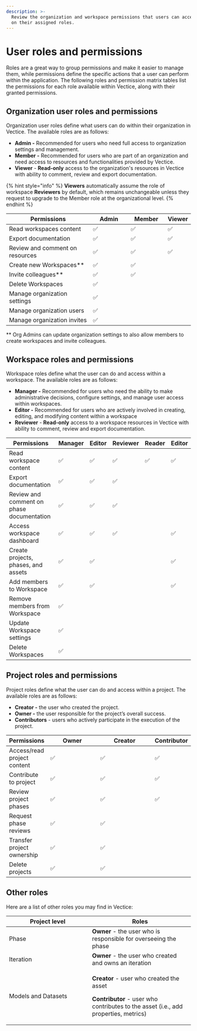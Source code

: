 ```yaml
---
description: >-
  Review the organization and workspace permissions that users can access based
  on their assigned roles.
---
```


# User roles and permissions

Roles are a great way to group permissions and make it easier to manage them, while permissions define the specific actions that a user can perform within the application. The following roles and permission matrix tables list the permissions for each role available within Vectice, along with their granted permissions.

## Organization user roles and permissions

Organization user roles define what users can do within their organization in Vectice. The available roles are as follows:

* **Admin -** Recommended for users who need full access to organization settings and management.
* **Member -** Recommended for users who are part of an organization and need access to resources and functionalities provided by Vectice.
* **Viewer** - **Read-only** access to the organization's resources in Vectice with ability to comment, review and export documentation.

{% hint style="info" %}
**Viewers** automatically assume the role of workspace **Reviewers** by default, which remains unchangeable unless they request to upgrade to the Member role at the organizational level.
{% endhint %}

<table><thead><tr><th width="302">Permissions</th><th width="120">Admin</th><th width="103">Member</th><th>Viewer </th></tr></thead><tbody><tr><td>Read workspaces content</td><td><span data-gb-custom-inline data-tag="emoji" data-code="2705">✅</span></td><td><span data-gb-custom-inline data-tag="emoji" data-code="2705">✅</span></td><td><span data-gb-custom-inline data-tag="emoji" data-code="2705">✅</span></td></tr><tr><td>Export documentation</td><td><span data-gb-custom-inline data-tag="emoji" data-code="2705">✅</span></td><td><span data-gb-custom-inline data-tag="emoji" data-code="2705">✅</span></td><td><span data-gb-custom-inline data-tag="emoji" data-code="2705">✅</span></td></tr><tr><td>Review and comment on resources</td><td><span data-gb-custom-inline data-tag="emoji" data-code="2705">✅</span></td><td><span data-gb-custom-inline data-tag="emoji" data-code="2705">✅</span></td><td><span data-gb-custom-inline data-tag="emoji" data-code="2705">✅</span></td></tr><tr><td>Create new Workspaces**</td><td><span data-gb-custom-inline data-tag="emoji" data-code="2705">✅</span></td><td><span data-gb-custom-inline data-tag="emoji" data-code="2705">✅</span></td><td></td></tr><tr><td>Invite colleagues**</td><td><span data-gb-custom-inline data-tag="emoji" data-code="2705">✅</span></td><td><span data-gb-custom-inline data-tag="emoji" data-code="2705">✅</span></td><td></td></tr><tr><td>Delete Workspaces</td><td><span data-gb-custom-inline data-tag="emoji" data-code="2705">✅</span></td><td></td><td></td></tr><tr><td>Manage organization settings </td><td><span data-gb-custom-inline data-tag="emoji" data-code="2705">✅</span></td><td></td><td></td></tr><tr><td>Manage organization users</td><td><span data-gb-custom-inline data-tag="emoji" data-code="2705">✅</span></td><td></td><td></td></tr><tr><td>Manage organization invites</td><td><span data-gb-custom-inline data-tag="emoji" data-code="2705">✅</span></td><td></td><td></td></tr></tbody></table>

\*\* Org Admins can update organization settings to also allow members to create workspaces and invite colleagues.&#x20;

## Workspace roles and permissions

Workspace roles define what the user can do and access within a workspace. The available roles are as follows:

* **Manager -** Recommended for users who need the ability to make administrative decisions, configure settings, and manage user access within workspaces.
* **Editor -** Recommended for users who are actively involved in creating, editing, and modifying content within a workspace
* **Reviewer** - **Read-only** access to a workspace resources in Vectice with ability to comment, review and export documentation.

<table><thead><tr><th width="302">Permissions</th><th>Manager</th><th>Editor</th><th>Reviewer</th><th data-hidden>Reader</th><th data-hidden>Editor</th></tr></thead><tbody><tr><td>Read workspace content </td><td><span data-gb-custom-inline data-tag="emoji" data-code="2705">✅</span></td><td><span data-gb-custom-inline data-tag="emoji" data-code="2705">✅</span></td><td><span data-gb-custom-inline data-tag="emoji" data-code="2705">✅</span></td><td><span data-gb-custom-inline data-tag="emoji" data-code="2705">✅</span></td><td><span data-gb-custom-inline data-tag="emoji" data-code="2705">✅</span></td></tr><tr><td>Export documentation</td><td><span data-gb-custom-inline data-tag="emoji" data-code="2705">✅</span></td><td><span data-gb-custom-inline data-tag="emoji" data-code="2705">✅</span></td><td><span data-gb-custom-inline data-tag="emoji" data-code="2705">✅</span></td><td></td><td></td></tr><tr><td>Review and comment on phase documentation</td><td><span data-gb-custom-inline data-tag="emoji" data-code="2705">✅</span></td><td><span data-gb-custom-inline data-tag="emoji" data-code="2705">✅</span></td><td><span data-gb-custom-inline data-tag="emoji" data-code="2705">✅</span></td><td></td><td></td></tr><tr><td>Access workspace dashboard</td><td><span data-gb-custom-inline data-tag="emoji" data-code="2705">✅</span></td><td><span data-gb-custom-inline data-tag="emoji" data-code="2705">✅</span></td><td><span data-gb-custom-inline data-tag="emoji" data-code="2705">✅</span></td><td></td><td><span data-gb-custom-inline data-tag="emoji" data-code="2705">✅</span></td></tr><tr><td>Create projects, phases, and assets</td><td><span data-gb-custom-inline data-tag="emoji" data-code="2705">✅</span></td><td><span data-gb-custom-inline data-tag="emoji" data-code="2705">✅</span></td><td></td><td></td><td><span data-gb-custom-inline data-tag="emoji" data-code="2705">✅</span></td></tr><tr><td>Add members to Workspace</td><td><span data-gb-custom-inline data-tag="emoji" data-code="2705">✅</span></td><td><span data-gb-custom-inline data-tag="emoji" data-code="2705">✅</span></td><td></td><td></td><td><span data-gb-custom-inline data-tag="emoji" data-code="2705">✅</span></td></tr><tr><td>Remove members from Workspace</td><td><span data-gb-custom-inline data-tag="emoji" data-code="2705">✅</span></td><td></td><td></td><td></td><td></td></tr><tr><td>Update Workspace settings</td><td><span data-gb-custom-inline data-tag="emoji" data-code="2705">✅</span></td><td></td><td></td><td></td><td></td></tr><tr><td>Delete Workspaces</td><td><span data-gb-custom-inline data-tag="emoji" data-code="2705">✅</span></td><td></td><td></td><td></td><td></td></tr></tbody></table>

## Project roles and permissions

Project roles define what the user can do and access within a project. The available roles are as follows:

* **Creator -** the user who created the project.
* **Owner -** the user responsible for the project’s overall success.
* **Contributors** - users who actively participate in the execution of the project.

<table><thead><tr><th>Permissions</th><th width="156">Owner</th><th width="171">Creator</th><th>Contributor</th></tr></thead><tbody><tr><td>Access/read project content</td><td>✅</td><td>✅</td><td>✅</td></tr><tr><td>Contribute to project</td><td>✅</td><td>✅</td><td>✅</td></tr><tr><td>Review project phases </td><td>✅</td><td>✅</td><td>✅</td></tr><tr><td>Request phase reviews</td><td>✅</td><td>✅</td><td><br></td></tr><tr><td>Transfer project ownership</td><td>✅</td><td>✅</td><td><br></td></tr><tr><td>Delete projects</td><td>✅</td><td>✅</td><td><br></td></tr></tbody></table>

## Other roles

Here are a list of other roles you may find in Vectice:

<table><thead><tr><th width="210.5">Project level</th><th>Roles</th></tr></thead><tbody><tr><td>Phase</td><td><strong>Owner</strong> - the user who is responsible for overseeing the phase</td></tr><tr><td>Iteration</td><td><strong>Owner</strong> - the user who created and owns an iteration</td></tr><tr><td>Models and Datasets</td><td><p><strong>Creator</strong> - user who created the asset</p><p><strong>Contributor</strong> - user who contributes to the asset (i.e., add properties, metrics)</p></td></tr></tbody></table>

